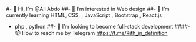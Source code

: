 #- 👋 Hi, I’m @Ali Abdo
##- 👀 I’m interested in Web design
##- 🌱 I’m currently learning HTML, CSS, , JavaScript‌‌ , Bootstrap , React.js
- php , python 
##- 💞️ I’m looking to become full-stack development
####- 📫 How to reach me by Telegram https://t.me/Rith_in_definition


